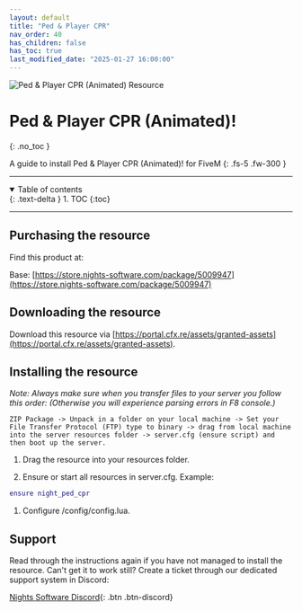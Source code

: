 ```yaml
---
layout: default
title: "Ped & Player CPR"
nav_order: 40
has_children: false
has_toc: true
last_modified_date: "2025-01-27 16:00:00"
---
```


<img class="cover-img" src="/assets/img/pedAndPlayerCPR.png" alt="Ped & Player CPR (Animated) Resource" draggable="false">

# Ped & Player CPR (Animated)!
{: .no_toc }

A guide to install Ped & Player CPR (Animated)! for FiveM
{: .fs-5 .fw-300 }

---

<details open markdown="block">
  <summary>
    Table of contents
  </summary>
  {: .text-delta }
1. TOC
{:toc}
</details>

---

## Purchasing the resource

Find this product at:

Base: [https://store.nights-software.com/package/5009947](https://store.nights-software.com/package/5009947)

## Downloading the resource

Download this resource via [https://portal.cfx.re/assets/granted-assets](https://portal.cfx.re/assets/granted-assets).

## Installing the resource

*Note: Always make sure when you transfer files to your server you follow this order: (Otherwise you will experience parsing errors in F8 console.)*

```
ZIP Package -> Unpack in a folder on your local machine -> Set your File Transfer Protocol (FTP) type to binary -> drag from local machine into the server resources folder -> server.cfg (ensure script) and then boot up the server.
```

1. Drag the resource into your resources folder.

1. Ensure or start all resources in server.cfg. 
Example:
```lua
ensure night_ped_cpr
```

1. Configure /config/config.lua.

## Support

Read through the instructions again if you have not managed to install the resource. Can't get it to work still? 
Create a ticket through our dedicated support system in Discord: 

[Nights Software Discord](https://discord.nights-software.com){: .btn .btn-discord}
